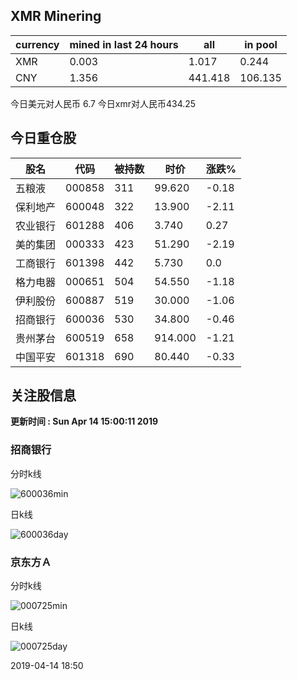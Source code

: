 ## XMR Minering

|currency|mined in last 24 hours|all|in pool|
|---|---|---|---|
|XMR|0.003|1.017|0.244|
|CNY|1.356|441.418|106.135|

今日美元对人民币 6.7	今日xmr对人民币434.25


## 今日重仓股 

|股名|代码|被持数|时价|涨跌%|
|---|---|---|---|---|
|五粮液|000858|311|99.620|-0.18|
|保利地产|600048|322|13.900|-2.11|
|农业银行|601288|406|3.740|0.27|
|美的集团|000333|423|51.290|-2.19|
|工商银行|601398|442|5.730|0.0|
|格力电器|000651|504|54.550|-1.18|
|伊利股份|600887|519|30.000|-1.06|
|招商银行|600036|530|34.800|-0.46|
|贵州茅台|600519|658|914.000|-1.21|
|中国平安|601318|690|80.440|-0.33|

## 关注股信息
**更新时间 : Sun Apr 14 15:00:11 2019**
### 招商银行 
分时k线

![600036min](http://image.sinajs.cn/newchart/min/n/sh600036.gif)

日k线

![600036day](http://image.sinajs.cn/newchart/daily/n/sh600036.gif)

### 京东方Ａ 
分时k线

![000725min](http://image.sinajs.cn/newchart/min/n/sz000725.gif)

日k线

![000725day](http://image.sinajs.cn/newchart/daily/n/sz000725.gif)

2019-04-14 18:50